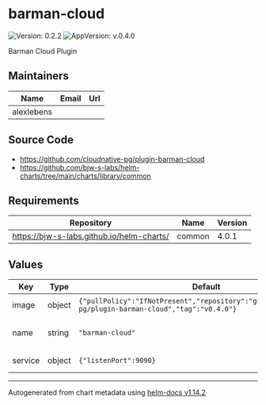 # barman-cloud

![Version: 0.2.2](https://img.shields.io/badge/Version-0.2.2-informational?style=flat-square) ![AppVersion: v.0.4.0](https://img.shields.io/badge/AppVersion-v.0.4.0-informational?style=flat-square)

Barman Cloud Plugin

## Maintainers

| Name | Email | Url |
| ---- | ------ | --- |
| alexlebens |  |  |

## Source Code

* <https://github.com/cloudnative-pg/plugin-barman-cloud>
* <https://github.com/bjw-s-labs/helm-charts/tree/main/charts/library/common>

## Requirements

| Repository | Name | Version |
|------------|------|---------|
| https://bjw-s-labs.github.io/helm-charts/ | common | 4.0.1 |

## Values

| Key | Type | Default | Description |
|-----|------|---------|-------------|
| image | object | `{"pullPolicy":"IfNotPresent","repository":"ghcr.io/cloudnative-pg/plugin-barman-cloud","tag":"v0.4.0"}` | Default image |
| name | string | `"barman-cloud"` | Name override of release |
| service | object | `{"listenPort":9090}` | Default service |

----------------------------------------------
Autogenerated from chart metadata using [helm-docs v1.14.2](https://github.com/norwoodj/helm-docs/releases/v1.14.2)
